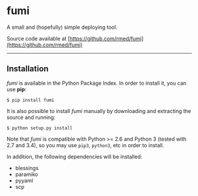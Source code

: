 # fumi

A small and (hopefully) simple deploying tool.

Source code available at [https://github.com/rmed/fumi](https://github.com/rmed/fumi)

---

## Installation

*fumi* is available in the Python Package Index. In order to install it, you can use **pip**:

    $ pip install fumi

It is also possible to install *fumi* manually by downloading and extracting the source and running:

    $ python setup.py install

Note that *fumi* is compatible with Python >= 2.6 and Python 3 (tested with 2.7 and 3.4), so you may use `pip3`, `python3`, etc in order to install.

In addition, the following dependencies will be installed:

- blessings
- paramiko
- pyyaml
- scp
